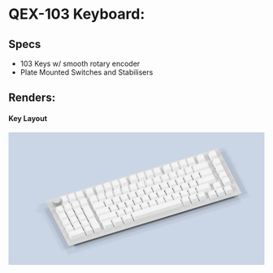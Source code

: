 # QEX-103 Keyboard:

## Specs 
- 103 Keys w/ smooth rotary encoder
- Plate Mounted Switches and Stabilisers
	
## Renders:


#### Key Layout
![Keyboard Layout Render](/renders/Render.png)


